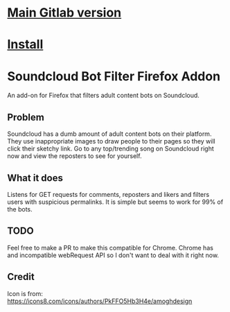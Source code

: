 # [Main Gitlab version](https://gitlab.com/copoer/sc-bot-filter)

# [Install](https://addons.mozilla.org/en-US/firefox/addon/soundcloud-bot-blocker/)

# Soundcloud Bot Filter Firefox Addon

An add-on for Firefox that filters adult content bots on Soundcloud.

## Problem

Soundcloud has a dumb amount of adult content bots on their platform. They use inappropriate images to draw people to their pages so they will click their sketchy link. Go to any top/trending song on Soundcloud right now and view the reposters to see for yourself.

## What it does

Listens for GET requests for comments, reposters and likers and filters users with suspicious permalinks. It is simple but seems to work for 99% of the bots.

## TODO

Feel free to make a PR to make this compatible for Chrome. Chrome has and incompatible webRequest API so I don't want to deal with it right now.

## Credit

Icon is from: https://icons8.com/icons/authors/PkFFO5Hb3H4e/amoghdesign
